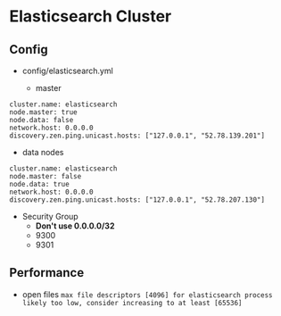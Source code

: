 # Elasticsearch Cluster

## Config
* config/elasticsearch.yml

  * master
```
cluster.name: elasticsearch
node.master: true
node.data: false
network.host: 0.0.0.0
discovery.zen.ping.unicast.hosts: ["127.0.0.1", "52.78.139.201"]
```

  * data nodes
```
cluster.name: elasticsearch
node.master: false
node.data: true
network.host: 0.0.0.0
discovery.zen.ping.unicast.hosts: ["127.0.0.1", "52.78.207.130"]
```

* Security Group
  * **Don't use 0.0.0.0/32**
  * 9300
  * 9301


## Performance
* open files
`max file descriptors [4096] for elasticsearch process likely too low, consider increasing to at least [65536]`


